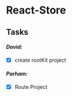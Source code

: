 # React-Store

## Tasks

#### *David:*
- [x] create rootKit project
#### *Parham:*
- [x] Route Project 